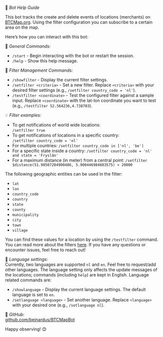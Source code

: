🤖 *Bot Help Guide*

This bot tracks the create and delete events of locations (merchants) on [BTCMap.org](https://www.btcmap.org). Using the filter configuration you can subscribe to a certain area on the map.

Here’s how you can interact with this bot:

📌 *General Commands:*
- `/start` - Begin interacting with the bot or restart the session.
- `/help` - Show this help message.

📌 *Filter Management Commands:*
- `/showfilter` - Display the current filter settings.
- `/setfilter <criteria>` - Set a new filter. Replace `<criteria>` with your desired filter settings (e.g., `/setfilter country_code = 'nl'`).
- `/testfilter <coordinate>` - Test the configured filter against a sample input. Replace `<coordinate>` with the lat-lon coordinate you want to test (e.g., `/testfilter 52.564236,4.738703`).

💡 *Filter examples:*
- To get notifications of world wide locations:  
  `/setfilter true`
- To get notifications of locations in a specific country:  
  `/setfilter country_code = 'nl'`
- For multiple countries:
  `/setfilter country_code in ['nl', 'be']`
- For a specific state inside a country:
  `/setfilter country_code = 'nl' and state = 'Fryslân'`
- For a maximum distance (in meter) from a central point:
  `/setfilter $distance(51.98507204900486, 5.900446984603575) < 20000`

The following geographic entities can be used in the filter:
- `lat`
- `lon`
- `country_code`
- `country`
- `state`
- `county`
- `municipality`
- `city`
- `town`
- `village`

You can find these values for a location by using the `/testfilter` command. You can read more about the filters [here](https://github.com/beinardus/BTCMapBot/blob/main/filters.md). If you have any questions or encounter issues, feel free to reach out!

📌 *Language settings:*  
Currently, two languages are supported `nl` and `en`. Feel free to request/add other languages. The language setting only affects the update messages of the locations; commands (including `help`) are kept in English. Language related commands are:
- `/showlanguage` - Display the current language settings. The default language is set to `en`.
- `/setlanguage <language>` - Set another language. Replace `<language>` with your desired one (e.g., `/setlanguage nl`).

📌 *GitHub:*  
[github.com/beinardus/BTCMapBot](https://github.com/beinardus/BTCMapBot)

Happy observing! 😊
